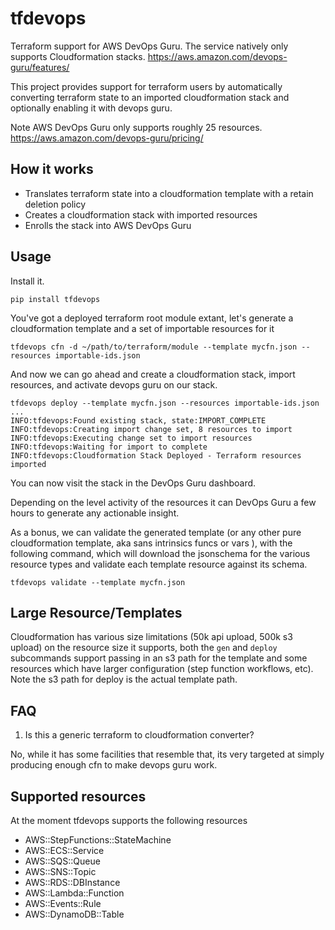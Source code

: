 # tfdevops

Terraform support for AWS DevOps Guru. The service natively only supports Cloudformation stacks.
https://aws.amazon.com/devops-guru/features/

This project provides support for terraform users by automatically
converting terraform state to an imported cloudformation stack
and optionally enabling it with devops guru.

Note AWS DevOps Guru only supports roughly 25 resources.
https://aws.amazon.com/devops-guru/pricing/


## How it works

- Translates terraform state into a cloudformation template with a retain deletion policy
- Creates a cloudformation stack with imported resources
- Enrolls the stack into AWS DevOps Guru

## Usage

Install it.

```
pip install tfdevops
```

You've got a deployed terraform root module extant, let's generate a cloudformation template and a set of importable resources for it

```
tfdevops cfn -d ~/path/to/terraform/module --template mycfn.json --resources importable-ids.json
```


And now we can go ahead and create a cloudformation stack, import resources, and activate devops guru on our stack.

```
tfdevops deploy --template mycfn.json --resources importable-ids.json
...
INFO:tfdevops:Found existing stack, state:IMPORT_COMPLETE
INFO:tfdevops:Creating import change set, 8 resources to import
INFO:tfdevops:Executing change set to import resources
INFO:tfdevops:Waiting for import to complete
INFO:tfdevops:Cloudformation Stack Deployed - Terraform resources imported
```

You can now visit the stack in the DevOps Guru dashboard.

Depending on the level activity of the resources it can DevOps Guru a few hours to generate any actionable insight.


As a bonus, we can validate the generated template (or any other pure cloudformation template, aka sans intrinsics funcs or vars ), with the following
command, which will download the jsonschema for the various resource types and validate each template resource against its schema.

```
tfdevops validate --template mycfn.json
```

## Large Resource/Templates

Cloudformation has various size limitations (50k api upload, 500k s3 upload) on the resource size it supports, both the `gen` and `deploy` subcommands support passing
in an s3 path for the template and some resources which have larger configuration (step function workflows, etc). Note the s3 path for deploy is the actual template
path.

## FAQ

1. Is this a generic terraform to cloudformation converter?

No, while it has some facilities that resemble that, its very targeted at simply producing enough cfn to make devops guru work.

## Supported resources


At the moment tfdevops supports the following resources

 - AWS::StepFunctions::StateMachine
 - AWS::ECS::Service
 - AWS::SQS::Queue
 - AWS::SNS::Topic
 - AWS::RDS::DBInstance
 - AWS::Lambda::Function
 - AWS::Events::Rule
 - AWS::DynamoDB::Table